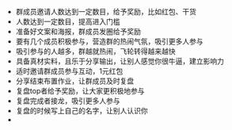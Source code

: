 - 群成员邀请人数达到一定数目，给予奖励，比如红包、干货
- 人数达到一定数目，提高进入门槛
- 准备好文案和海报，群成员发圈给予奖励
- 要有几个成员积极参与，营造群的热闹气氛，吸引更多人参与
- 吸引参与的人越多，群越就热闹，飞轮转得越来越快
- 具备真材实料，且乐于分享输出，让别人感觉你很牛逼，建立影响力
- 适时邀请群成员参与互动，1元红包
- 分享结束布置作业，让群成员及时复盘
- 复盘top者给予奖励，让大家更积极地参与
- 复盘完成者接龙，吸引更多人参与
- 复盘的时候写上自己的名字，让别人认识你
- 